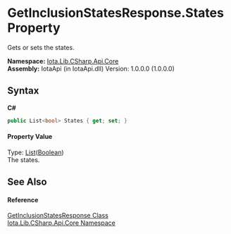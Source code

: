 # GetInclusionStatesResponse.States Property 
 

Gets or sets the states.

**Namespace:**&nbsp;<a href="N_Iota_Lib_CSharp_Api_Core">Iota.Lib.CSharp.Api.Core</a><br />**Assembly:**&nbsp;IotaApi (in IotaApi.dll) Version: 1.0.0.0 (1.0.0.0)

## Syntax

**C#**<br />
``` C#
public List<bool> States { get; set; }
```


#### Property Value
Type: <a href="http://msdn2.microsoft.com/en-us/library/6sh2ey19" target="_blank">List</a>(<a href="http://msdn2.microsoft.com/en-us/library/a28wyd50" target="_blank">Boolean</a>)<br />The states.

## See Also


#### Reference
<a href="T_Iota_Lib_CSharp_Api_Core_GetInclusionStatesResponse">GetInclusionStatesResponse Class</a><br /><a href="N_Iota_Lib_CSharp_Api_Core">Iota.Lib.CSharp.Api.Core Namespace</a><br />